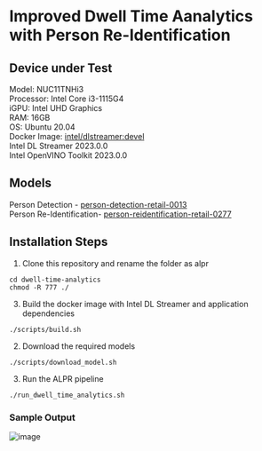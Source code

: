 # Improved Dwell Time Aanalytics with Person Re-Identification   

## Device under Test   
Model: NUC11TNHi3   
Processor: Intel Core i3-1115G4   
iGPU: Intel UHD Graphics    
RAM: 16GB   
OS: Ubuntu 20.04   
Docker Image: [intel/dlstreamer:devel](https://hub.docker.com/layers/intel/dlstreamer/devel/images/sha256-3d211ab50bcdd3d9c4a71d18893c826e9a3717d3301f4a1b5b7aa68563ce78d5?context=explore)   
Intel DL Streamer 2023.0.0   
Intel OpenVINO Toolkit 2023.0.0   

## Models
Person Detection - [person-detection-retail-0013](https://github.com/openvinotoolkit/open_model_zoo/blob/master/models/intel/person-detection-retail-0013/README.md)   
Person Re-Identification- [person-reidentification-retail-0277](https://github.com/openvinotoolkit/open_model_zoo/blob/master/models/intel/person-reidentification-retail-0277/README.md)   

## Installation Steps   
1. Clone this repository and rename the folder as alpr
```
cd dwell-time-analytics   
chmod -R 777 ./   
```
3. Build the docker image with Intel DL Streamer and application dependencies   
```
./scripts/build.sh
```
2. Download the required models   
```
./scripts/download_model.sh
```
3. Run the ALPR pipeline    
```
./run_dwell_time_analytics.sh   
```
### Sample Output   
![image](https://github.com/user-attachments/assets/8b0d9d28-ce34-4dbf-9603-97ff0cb3aeb4)
